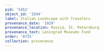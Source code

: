 ```yaml
---
pid: '5452'
object_id: '3294'
label: Italian Landscape with Travelers
provenance_date: '1929'
provenance_location: Russia, St. Petersburg
provenance_text: Leningrad Museums Fund
order: '0725'
collection: provenance
---
```

